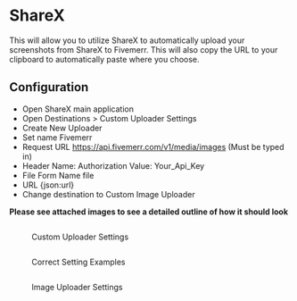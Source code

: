 # ShareX 

This will allow you to utilize ShareX to automatically upload your screenshots from ShareX to Fivemerr. This will also copy the URL to your clipboard to automatically paste where you choose.

## Configuration
- Open ShareX main application
- Open Destinations > Custom Uploader Settings
- Create New Uploader
- Set name Fivemerr
- Request URL https://api.fivemerr.com/v1/media/images (Must be typed in)
- Header Name: Authorization Value: Your_Api_Key
- File Form Name file
- URL {json:url}
- Change destination to Custom Image Uploader

**Please see attached images to see a detailed outline of how it should look**




<figure><img src="https://files.fivemerr.com/images/0b9b20b6-f2d4-412c-b119-ca459ac3feb7.png" alt=""><figcaption><p>Custom Uploader Settings</p></figcaption></figure>
<figure><img src="https://files.fivemerr.com/images/7fa3ba9e-a0fb-4294-a7ba-148ad22aa24b.png" alt=""><figcaption><p>Correct Setting Examples</p></figcaption></figure>
<figure><img src="https://files.fivemerr.com/images/8cafafde-ef3f-458c-bff9-0996f3469d8c.png" alt=""><figcaption><p>Image Uploader Settings</p></figcaption></figure>